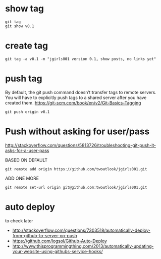 # show tag

    git tag
    git show v0.1
# create tag

    git tag -a v0.1 -m "jgirls001 version 0.1, show posts, no links yet"

# push tag
By default, the git push command doesn’t transfer tags to remote servers. You will have to explicitly push tags to a shared server after you have created them.
https://git-scm.com/book/en/v2/Git-Basics-Tagging

    git push origin v0.1

# Push without asking for user/pass
http://stackoverflow.com/questions/5813726/troubleshooting-git-push-it-asks-for-a-user-pass

BASED ON DEFAULT

`git remote add origin https://github.com/twoutlook/jgirls001.git` 

ADD ONE MORE

`git remote set-url origin git@github.com:twoutlook/jgirls001.git`

# auto deploy
to check later

- http://stackoverflow.com/questions/7303518/automatically-deploy-from-github-to-server-on-push
- https://github.com/logsol/Github-Auto-Deploy
- http://www.thisprogrammingthing.com/2013/automatically-updating-your-website-using-githubs-service-hooks/
